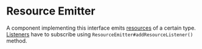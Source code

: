 # Resource Emitter

A component implementing this interface emits [resources](Resource.md) of a certain type. [Listeners](ResourceListener.md) have to subscribe using `ResourceEmitter#addResourceListener()` method.
